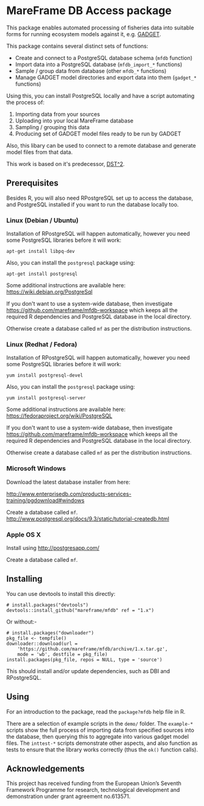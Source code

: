 MareFrame DB Access package
===========================

This package enables automated processing of fisheries data into suitable forms
for running ecosystem models against it, e.g. [GADGET](http://www.hafro.is/gadget/).

This package contains several distinct sets of functions:

* Create and connect to a PostgreSQL database schema (``mfdb`` function)
* Import data into a PostgreSQL database (``mfdb_import_*`` functions)
* Sample / group data from database (other ``mfdb_*`` functions)
* Manage GADGET model directories and export data into them (``gadget_*`` functions)

Using this, you can install PostgreSQL locally and have a script automating the
process of:

1. Importing data from your sources
2. Uploading into your local MareFrame database
3. Sampling / grouping this data
4. Producing set of GADGET model files ready to be run by GADGET

Also, this libary can be used to connect to a remote database and generate
model files from that data.

This work is based on it's predecessor, [DST^2](http://www.hafro.is/dst2/).

Prerequisites
-------------

Besides R, you will also need RPostgreSQL set up to access the database, and
PostgreSQL installed if you want to run the database locally too.

### Linux (Debian / Ubuntu)

Installation of RPostgreSQL will happen automatically, however you need some
PostgreSQL libraries before it will work:

    apt-get install libpq-dev

Also, you can install the ``postgresql`` package using:

    apt-get install postgresql

Some additional instructions are available here: https://wiki.debian.org/PostgreSql

If you don't want to use a system-wide database, then investigate https://github.com/mareframe/mfdb-workspace
which keeps all the required R dependencies and PostgreSQL database in the local directory.

Otherwise create a database called ``mf`` as per the distribution instructions.

### Linux (Redhat / Fedora)

Installation of RPostgreSQL will happen automatically, however you need some
PostgreSQL libraries before it will work:

    yum install postgresql-devel

Also, you can install the ``postgresql`` package using:

    yum install postgresql-server

Some additional instructions are available here: https://fedoraproject.org/wiki/PostgreSQL

If you don't want to use a system-wide database, then investigate https://github.com/mareframe/mfdb-workspace
which keeps all the required R dependencies and PostgreSQL database in the local directory.

Otherwise create a database called ``mf`` as per the distribution instructions.

### Microsoft Windows

Download the latest database installer from here:

http://www.enterprisedb.com/products-services-training/pgdownload#windows

Create a database called ``mf``. http://www.postgresql.org/docs/9.3/static/tutorial-createdb.html

### Apple OS X

Install using http://postgresapp.com/

Create a database called ``mf``.

Installing
----------

You can use devtools to install this directly:

    # install.packages("devtools")
    devtools::install_github("mareframe/mfdb" ref = "1.x")

Or without:-

    # install.packages("downloader")
    pkg_file <- tempfile()
    downloader::download(url =
        'https://github.com/mareframe/mfdb/archive/1.x.tar.gz',
        mode = 'wb', destfile = pkg_file)
    install.packages(pkg_file, repos = NULL, type = 'source')

This should install and/or update dependencies, such as DBI and RPostgreSQL.

Using
-----

For an introduction to the package, read the ``package?mfdb`` help file in R.

There are a selection of example scripts in the ``demo/`` folder. The
``example-*`` scripts show the full process of importing data from specified
sources into the database, then querying this to aggregate into various gadget
model files. The ``inttest-*`` scripts demonstrate other aspects, and also
function as tests to ensure that the library works correctly (thus the ``ok()``
function calls).

Acknowledgements
----------------

This project has received funding from the European Union’s Seventh Framework
Programme for research, technological development and demonstration under grant
agreement no.613571.
